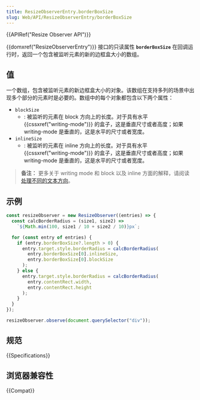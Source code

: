 ```yaml
---
title: ResizeObserverEntry.borderBoxSize
slug: Web/API/ResizeObserverEntry/borderBoxSize
---
```


{{APIRef("Resize Observer API")}}

{{domxref("ResizeObserverEntry")}} 接口的只读属性 **`borderBoxSize`** 在回调运行时，返回一个包含被监听元素的新的边框盒大小的数组。

## 值

一个数组，包含被监听元素的新边框盒大小的对象。该数组在支持多列的场景中出现多个部分的元素时是必要的。数组中的每个对象都包含以下两个属性：

- `blockSize`
  - : 被监听的元素在 block 方向上的长度。对于具有水平 {{cssxref("writing-mode")}} 的盒子，这是垂直尺寸或者高度；如果 writing-mode 是垂直的，这是水平的尺寸或者宽度。
- `inlineSize`
  - : 被监听的元素在 inline 方向上的长度。对于具有水平 {{cssxref("writing-mode")}} 的盒子，这是垂直尺寸或者高度；如果 writing-mode 是垂直的，这是水平的尺寸或者宽度。

> **备注：** 更多关于 writing mode 和 block 以及 inline 方面的解释，请阅读[处理不同的文本方向](/zh-CN/docs/Learn/CSS/Building_blocks/Handling_different_text_directions)。

## 示例

```js
const resizeObserver = new ResizeObserver((entries) => {
  const calcBorderRadius = (size1, size2) =>
    `${Math.min(100, size1 / 10 + size2 / 10)}px`;

  for (const entry of entries) {
    if (entry.borderBoxSize?.length > 0) {
      entry.target.style.borderRadius = calcBorderRadius(
        entry.borderBoxSize[0].inlineSize,
        entry.borderBoxSize[0].blockSize
      );
    } else {
      entry.target.style.borderRadius = calcBorderRadius(
        entry.contentRect.width,
        entry.contentRect.height
      );
    }
  }
});

resizeObserver.observe(document.querySelector("div"));
```

## 规范

{{Specifications}}

## 浏览器兼容性

{{Compat}}
